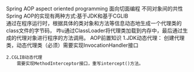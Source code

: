Spring AOP  aspect oriented programming
面向切面编程  不同对象间的共性
Spring AOP的实现有两种方式:基于JDK和基于CGLIB   
    通过在程序运行时，根据具体的类对象和方法等信息动态地生成一个代理类的class文件的字节码，
咋u通过ClassLoader将代理类加载到内存中，最后通过生成的代理对象进行程序的方法调用。
AOP前置知识
    1.JDK动态代理：
        创建代理类，动态代理类（必须）需要实现InvocationHandler接口
    
    2.CGLIB动态代理
        需要实现MethodInterceptor接口，重写intercept()方法。          